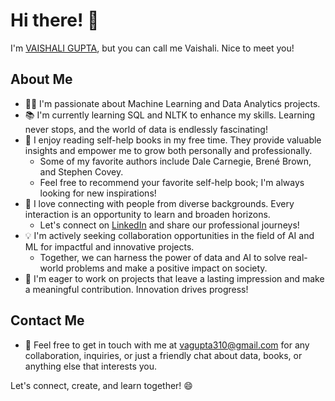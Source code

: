 # Hi there! 👋

I'm [VAISHALI GUPTA](https://github.com/vaishudevaya), but you can call me Vaishali. Nice to meet you!

## About Me

- 👩‍💻 I'm passionate about Machine Learning and Data Analytics projects.
- 📚 I'm currently learning SQL and NLTK to enhance my skills. Learning never stops, and the world of data is endlessly fascinating!
- 📖 I enjoy reading self-help books in my free time. They provide valuable insights and empower me to grow both personally and professionally.
  - Some of my favorite authors include Dale Carnegie, Brené Brown, and Stephen Covey.
  - Feel free to recommend your favorite self-help book; I'm always looking for new inspirations!
- 🤝 I love connecting with people from diverse backgrounds. Every interaction is an opportunity to learn and broaden horizons.
  - Let's connect on [LinkedIn](https://www.linkedin.com/in/vaishali-g-24b911221/) and share our professional journeys!
- 💡 I'm actively seeking collaboration opportunities in the field of AI and ML for impactful and innovative projects.
  - Together, we can harness the power of data and AI to solve real-world problems and make a positive impact on society.
- 🌟 I'm eager to work on projects that leave a lasting impression and make a meaningful contribution. Innovation drives progress!

## Contact Me

- 📧 Feel free to get in touch with me at [vagupta310@gmail.com](mailto:vagupta310@gmail.com) for any collaboration, inquiries, or just a friendly chat about data, books, or anything else that interests you.

Let's connect, create, and learn together! 😄
